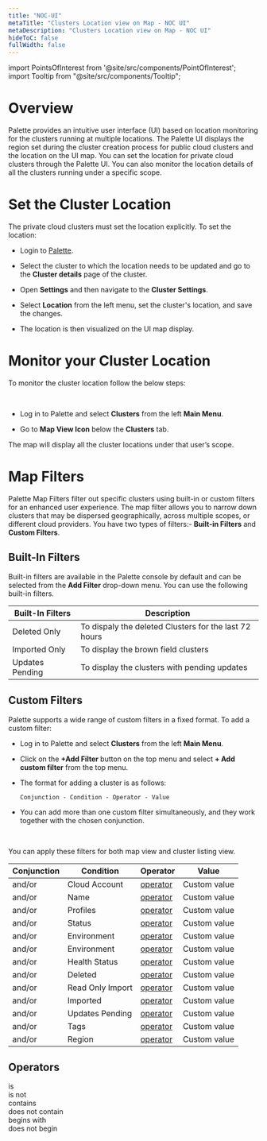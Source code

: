 ```yaml
---
title: "NOC-UI"
metaTitle: "Clusters Location view on Map - NOC UI"
metaDescription: "Clusters Location view on Map - NOC UI"
hideToC: false
fullWidth: false
---
```





import PointsOfInterest from '@site/src/components/PointOfInterest';
import Tooltip from "@site/src/components/Tooltip";


# Overview

Palette provides an intuitive user interface (UI) based on location monitoring for the clusters running at multiple locations. The Palette 
UI displays the region set during the cluster creation process for public cloud clusters and the location on the UI map. You can set the location for private cloud clusters through the Palette UI. You can also monitor the location details of all the clusters running under a specific scope. 

# Set the Cluster Location

The private cloud clusters must set the location explicitly. To set the location:
<br />

* Login to [Palette](https://console.spectrocloud.com).


* Select the cluster to which the location needs to be updated and go to the **Cluster details** page of the cluster.


* Open **Settings** and then navigate to the **Cluster Settings**.


* Select **Location** from the left menu, set the cluster's location, and save the changes.


* The location is then visualized on the UI map display.


# Monitor your Cluster Location


To monitor the cluster location follow the below steps:

<br />

* Log in to Palette and select **Clusters** from the left **Main Menu**.


* Go to **Map View Icon** below the **Clusters** tab.


The map will display all the cluster locations under that user’s scope. 

# Map Filters

Palette Map Filters filter out specific clusters using built-in or custom filters for an enhanced user experience. The map filter allows you to narrow down clusters that may be dispersed geographically, across multiple scopes, or different cloud providers. You have two types of filters:- **Built-in Filters** and **Custom Filters**.

## Built-In Filters

Built-in filters are available in the Palette console by default and can be selected from the **Add Filter** drop-down menu. You can use the following built-in filters.


|**Built-In Filters** |Description|
|---------------------|-----------|
|Deleted Only| To dispaly the deleted Clusters for the last 72 hours|
|Imported Only| To display the brown field clusters|
|Updates Pending| To display the clusters with pending updates| 


## Custom Filters

Palette supports a wide range of custom filters in a fixed format. To add a custom filter:
<br />

* Log in to Palette and select **Clusters** from the left **Main Menu**.


* Click on the **+Add Filter** button on the top menu and select **+ Add custom filter** from the top menu.


* The format for adding a cluster is as follows:

  `Conjunction - Condition - Operator - Value`


* You can add more than one custom filter simultaneously, and they work together with the chosen conjunction.

<br />

You can apply these filters for both map view and cluster listing view.


|Conjunction| Condition |Operator|Value
|--|--|--|---|
|and/or|Cloud Account|[operator](/clusters/cluster-management/noc-ui#operators) |Custom value |
|and/or|Name|[operator](/clusters/cluster-management/noc-ui#operators) | Custom value|
|and/or|Profiles|[operator](/clusters/cluster-management/noc-ui#operators) |Custom value |
|and/or|Status|[operator](/clusters/cluster-management/noc-ui#operators) |Custom value|
|and/or|Environment|[operator](/clusters/cluster-management/noc-ui#operators) |Custom value|
|and/or|Environment|[operator](/clusters/cluster-management/noc-ui#operators) |Custom value|
|and/or|Health Status|[operator](/clusters/cluster-management/noc-ui#operators) |Custom value|
|and/or|Deleted|[operator](/clusters/cluster-management/noc-ui#operators) |Custom value|
|and/or|Read Only Import| [operator](/clusters/cluster-management/noc-ui#operators)|Custom value|
|and/or|Imported|[operator](/clusters/cluster-management/noc-ui#operators) |Custom value|
|and/or|Updates Pending|[operator](/clusters/cluster-management/noc-ui#operators) |Custom value|
|and/or|Tags|[operator](/clusters/cluster-management/noc-ui#operators) |Custom value|
|and/or|Region| [operator](/clusters/cluster-management/noc-ui#operators)|Custom value|


## Operators
is <br />
is not  <br />
contains  <br />
does not contain  <br />
begins with  <br />
does not begin  <br /> 


